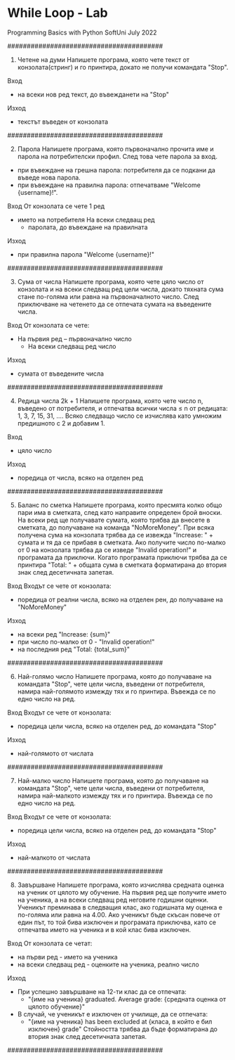 # While Loop - Lab
Programming Basics with Python SoftUni July 2022


########################################

01. Четене на думи
Напишете програма, която чете текст от конзолата(стринг) и го принтира, докато не получи командата "Stop".

Вход
- на всеки нов ред текст, до въвежданети на "Stop"

Изход
- текстът въведен от конзолата

########################################
   
02. Парола
Напишете програма, която първоначално прочита име и парола на потребителски профил. След това чете парола за вход. 
- при въвеждане на грешна парола: потребителя да се подкани да въведе нова парола.
- при въвеждане на правилна парола: отпечатваме "Welcome {username}!".

Вход
От конзолата се чете 1 ред
- името на потребителя
	На всеки следващ ред
	- паролата, до въвеждане на правилната
	
Изход
- при правилна парола "Welcome {username}!"

########################################

03. Сума от числа
Напишете програма, която чете цяло число от конзолата и на всеки следващ ред цели числа, докато тяхната сума стане по-голяма или равна на първоначалното число. След приключване на четенето да се отпечата сумата на въведените числа.

Вход
От конзолата се чете:
- На първия ред – първоначално число
	- На всеки следващ ред число
	
Изход
- сумата от въведените числа

########################################

04. Редица числа 2k + 1
Напишете програма, която чете число n, въведено от потребителя, и отпечатва всички числа  ≤  n от редицата: 1, 3, 7, 15, 31, …. Всяко следващо число се изчислява като умножим предишното с 2 и добавим 1.

Вход
 - цяло число
 
Изход
- поредица от числа, всяко на отделен ред

########################################

05. Баланс по сметка
Напишете програма, която пресмята колко общо пари има в сметката, след като направите определен брой вноски. На всеки ред ще получавате сумата, която трябва да внесете в сметката, до получаване на команда  "NoMoreMoney". При всяка получена сума на конзолата трябва да се извежда "Increase: " + сумата и тя да се прибавя в сметката. Ако получите число по-малко от 0 на конзолата трябва да се изведе "Invalid operation!"  и програмата да приключи. Когато програмата приключи трябва да се принтира "Total: " + общата сума в сметката форматирана до втория знак след десетичната запетая. 

Вход
Входът се чете от конзолата:
- поредица от реални числа, всяко на отделен рен, до получаване на "NoMoreMoney"
	
Изход
- на всеки ред "Increase: {sum}"
- при число по-малко от 0 - "Invalid operation!"  
- на последния ред "Total: {total_sum}" 

########################################

06. Най-голямо число
Напишете програма, която до получаване на командата "Stop", чете цели числа, въведени от потребителя,  намира най-голямото измежду тях и го принтира. Въвежда се по едно число на ред.

Вход
Входът се чете от конзолата:
- поредица цели числа, всяко на отделен ред, до командата "Stop"
	
Изход
- най-голямото от числата

########################################

07.	Най-малко число
Напишете програма, която до получаване на командата "Stop", чете цели числа, въведени от потребителя, намира най-малкото измежду тях и го принтира. Въвежда се по едно число на ред. 

Вход
Входът се чете от конзолата:
- поредица цели числа, всяко на отделен ред, до командата "Stop"
	
Изход
- най-малкото от числата

########################################

08. Завършване
Напишете програма, която изчислява средната оценка на ученик от цялото му обучение. На първия ред ще получите името на ученика, а на всеки следващ ред неговите годишни оценки. Ученикът преминава в следващия клас, ако годишната му оценка е по-голяма или равна на 4.00. Ако ученикът бъде скъсан повече от един път, то той бива изключен и програмата приключва, като се отпечатва името на ученика и в кой клас бива изключен.
 
Вход
От конзолата се четат:
- на първи ред - името на ученика
- на всеки следващ ред - оценките на ученика, реално число

Изход
- При успешно завършване на 12-ти клас да се отпечата: 
	- "{име на ученика} graduated. Average grade: {средната оценка от цялото обучение}"
- В случай, че ученикът е изключен от училище, да се отпечата:
	- "{име на ученика} has been excluded at {класа, в който е бил изключен} grade"
Стойността трябва да бъде форматирана до втория знак след десетичната запетая.  

########################################